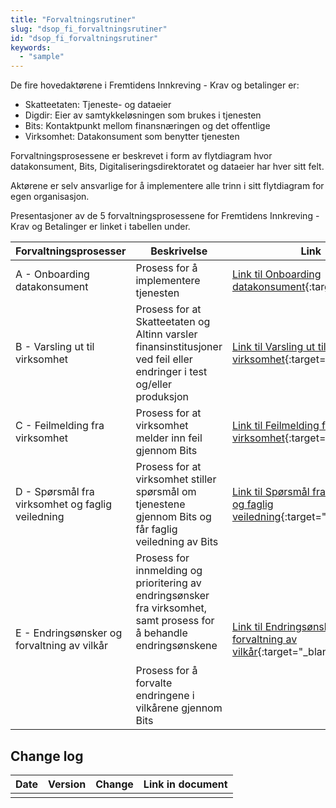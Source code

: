 ```yaml
---
title: "Forvaltningsrutiner"
slug: "dsop_fi_forvaltningsrutiner"
id: "dsop_fi_forvaltningsrutiner"
keywords:
  - "sample"
---
```


De fire hovedaktørene i Fremtidens Innkreving - Krav og betalinger er:
- Skatteetaten: Tjeneste- og dataeier
- Digdir: Eier av samtykkeløsningen som brukes i tjenesten
- Bits: Kontaktpunkt mellom finansnæringen og det offentlige
- Virksomhet: Datakonsument som benytter tjenesten


Forvaltningsprosessene er beskrevet i form av flytdiagram hvor datakonsument, Bits, Digitaliseringsdirektoratet og 
dataeier har hver sitt felt.

Aktørene er selv ansvarlige for å implementere alle trinn i sitt flytdiagram for egen organisasjon.

Presentasjoner av de 5 forvaltningsprosessene for Fremtidens Innkreving - Krav og Betalinger er linket i tabellen under.
 
| Forvaltningsprosesser                            | Beskrivelse                                                                                                                                                                               | Link                                                                                                          |
|--------------------------------------------------|-------------------------------------------------------------------------------------------------------------------------------------------------------------------------------------------|---------------------------------------------------------------------------------------------------------------|
| A - Onboarding datakonsument                     | Prosess for å implementere tjenesten                                                                                                                                                      | [Link til Onboarding datakonsument](assets/FI-A-Onboarding_datakonsument.pdf){:target="_blank"}               |
| B - Varsling ut til virksomhet                   | Prosess for at Skatteetaten og Altinn varsler finansinstitusjoner ved feil eller endringer i test og/eller produksjon                                                                     | [Link til Varsling ut til virksomhet](assets/FI-B-Varsling.pdf){:target="_blank"}                             |
| C - Feilmelding fra virksomhet                   | Prosess for at virksomhet melder inn feil gjennom Bits                                                                                                                                    | [Link til Feilmelding fra virksomhet](assets/FI-C-Feilhåndtering.pdf){:target="_blank"}                       |
| D - Spørsmål fra virksomhet og faglig veiledning | Prosess for at virksomhet stiller spørsmål om tjenestene gjennom Bits og får faglig veiledning av Bits                                                                                    | [Link til Spørsmål fra virksomhet og faglig veiledning](assets/FI-D-Spørsmålhåndtering.pdf){:target="_blank"} |
| E - Endringsønsker og forvaltning av vilkår      | Prosess for innmelding og prioritering av endringsønsker fra virksomhet, samt prosess for å behandle endringsønskene <br> <br> Prosess for å forvalte endringene i vilkårene gjennom Bits | [Link til Endringsønsker og forvaltning av vilkår](assets/FI-E-Endringshåndtering.pdf){:target="_blank"}      |

## Change log

| Date | Version | Change | Link in document |
|------|---------|--------|------------------|
|      |         |        |                  |
